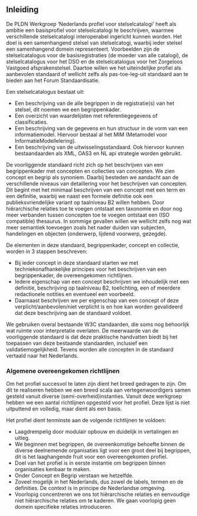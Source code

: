 ## Inleiding

De PLDN Werkgroep ‘Nederlands profiel voor stelselcatalogi’ heeft als ambitie een basisprofiel voor stelselcatalogi te beschrijven, waarmee verschillende stelselcatalogi interoperabel ingericht kunnen worden. Het doel is een samenhangend stelsel van stelselcatogi, waarbij ieder stelsel een samenhangend domein representeert. Voorbeelden zijn de stelselcatalogus voor de basisregistraties (de moeder van alle catalogi), de stelselcatalogus voor het DSO en de stelselcatalogus voor het Zorgeloos Vastgoed afsprakenstelsel. Daartoe willen we het uiteindelijke profiel als aanbevolen standaard of wellicht zelfs als pas-toe-leg-uit standaard aan te bieden aan het Forum Standaardisatie.

Een stelselcatalogus bestaat uit:
- Een beschrijving van de alle begrippen in de registratie(s) van het stelsel, dit noemen we een begrippenkader.
- Een overzicht van waardelijsten met referentiegegevens of classificaties.
- Een beschrijving van de gegevens en hun structuur in de vorm van een informatiemodel. Hiervoor bestaal al het  MIM (Metamodel voor InformatieModellelering).
- Een beschrijving van de uitwisselingsstandaard. Ook hiervoor kunnen bestaandaarden als XML, OAS3 en NL api strategie worden gebruikt.

De voorliggende standaard richt zich op het beschrijven van een begrippenkader met concepten en collecties van concepten. We zien concept en begrip als synoniem. Daarbij besteden we aandacht aan de verschillende niveaus van detaillering voor het beschrijven van concepten. Dit begint met het minimaal beschrijven van een concept met een term en een definitie, waarbij we naast een formele definitie ook een publieksvriendelijke variant op taalniveau B2 willen hebben. Door hiërarchische relaties toe te voegen ontstaat een taxonomie en door nog meer verbanden tussen concepten toe te voegen ontstaat een (ISO compatible) thesaurus. In sommige gevallen willen we wellicht zelfs nog wat meer semantiek toevoegen zoals het nader duiden van subjecten, handelingen en objecten (onderwerp, lijdend voorwerp, gezegde). 

De elementen in deze standaard, begrippenkader, concept en collectie, worden in 3 stappen beschreven:
- Bij ieder concept in deze standaard starten we  met techniekonafhankelijke principes voor het beschrijven van een begrippenkader, de overeengekomen richtlijnen.
- Iedere eigenschap van een concept beschrijven we inhoudelijk met een definitie, beschrijving op taalniveau B2, toelichting, een of meerdere redactionele notities en eventueel een voorbeeld.
- Daarnaast beschrijven we per eigenschap van een concept of deze verplicht/aanbevolen/niet verplicht is en hoe kan worden gevalideerd dat deze beschrijving aan de standaard voldoet. 

We gebruiken overal bestaande W3C standaarden, die soms nog behoorlijk wat ruimte voor interpretatie overlaten. De meerwaarde van de voorliggende standaard is dat deze  praktische handvatten biedt bij het toepassen van deze bestaande standaarden, inclusief een validatiemogelijkheid. Tevens worden alle concepten in de standaard vertaald naar het Nederlands. 

### Algemene overeengekomen richtlijnen
Om het profiel succesvol te laten zijn dient het breed gedragen te zijn. Om dit te realiseren hebben we een breed scala aan vertegenwoordigers samen gesteld vanuit diverse (semi-overheid)instanties. Vanuit deze werkgroep hebben we een aantal richtlijnen opgesteld voor het profiel. Deze lijst is niet uitputtend en volledig, maar dient als een basis.

Het profiel dient tenminste aan de volgende richtlijnen te voldoen:

- Laagdrempelig door modulair opbouw en duidelijk in vertalingen en uitleg.
- We beginnen met begrippen, de overeenkomstige behoefte binnen de diverse deelnemende organisaties ligt voor een groot deel bij begrippen, dit is het laaghangende fruit voor een overeengekomen profiel.
- Doel van het profiel is in eerste instantie om begrippen binnen organisaties kenbaar te maken.
- Onder Concept en Begrip verstaan we hetzelfde.
- Zoveel mogelijk in het Nederlands, dus zowel de labels, termen en de definities. De context is in principe de Nederlandse omgeving.
- Voorlopig concentreren we ons tot hiërarchische relaties en eenvoudige niet hiërarchische relaties om te kaderen. We gaan voorlopig geen domein specifieke relaties introduceren.
